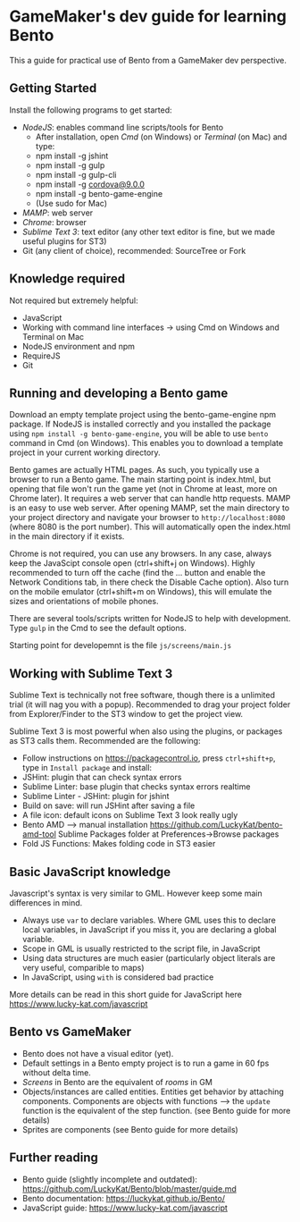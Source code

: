 # GameMaker's dev guide for learning Bento

This a guide for practical use of Bento from a GameMaker dev perspective. 

## Getting Started

Install the following programs to get started:

* *NodeJS*: enables command line scripts/tools for Bento
	* After installation, open *Cmd* (on Windows) or *Terminal* (on Mac) and type:
	* npm install -g jshint
	* npm install -g gulp
	* npm install -g gulp-cli
	* npm install -g cordova@9.0.0
	* npm install -g bento-game-engine
	* (Use sudo for Mac)
* *MAMP*: web server
* *Chrome*: browser
* *Sublime Text 3*: text editor (any other text editor is fine, but we made useful plugins for ST3)
* Git (any client of choice), recommended: SourceTree or Fork

## Knowledge required

Not required but extremely helpful:

* JavaScript
* Working with command line interfaces -> using Cmd on Windows and Terminal on Mac
* NodeJS environment and npm
* RequireJS
* Git

## Running and developing a Bento game

Download an empty template project using the bento-game-engine npm package. If NodeJS is installed correctly and you installed the package using `npm install -g bento-game-engine`, you will be able to use `bento` command in Cmd (on Windows). This enables you to download a template project in your current working directory. 

Bento games are actually HTML pages. As such, you typically use a browser to run a Bento game. The main starting point is index.html, but opening that file won't run the game yet (not in Chrome at least, more on Chrome later). It requires a web server that can handle http requests. MAMP is an easy to use web server. After opening MAMP, set the main directory to your project directory and navigate your browser to `http://localhost:8080` (where 8080 is the port number). This will automatically open the index.html in the main directory if it exists.

Chrome is not required, you can use any browsers. In any case, always keep the JavaScipt console open (ctrl+shift+j on Windows). Highly recommended to turn off the cache (find the ... button and enable the Network Conditions tab, in there check the Disable Cache option). Also turn on the mobile emulator (ctrl+shift+m on Windows), this will emulate the sizes and orientations of mobile phones.

There are several tools/scripts written for NodeJS to help with development. Type `gulp` in the Cmd to see the default options.

Starting point for developemnt is the file `js/screens/main.js`

## Working with Sublime Text 3

Sublime Text is technically not free software, though there is a unlimited trial (it will nag you with a popup). Recommended to drag your project folder from Explorer/Finder to the ST3 window to get the project view.

Sublime Text 3 is most powerful when also using the plugins, or packages as ST3 calls them. Recommended are the following:

* Follow instructions on https://packagecontrol.io, press `ctrl+shift+p`, type in `Install package` and install:
* JSHint: plugin that can check syntax errors
* Sublime Linter: base plugin that checks syntax errors realtime
* Sublime Linter - JSHint: plugin for jshint
* Build on save: will run JSHint after saving a file
* A file icon: default icons on Sublime Text 3 look really ugly
* Bento AMD --> manual installation https://github.com/LuckyKat/bento-amd-tool 
  Sublime Packages folder at Preferences->Browse packages
* Fold JS Functions: Makes folding code in ST3 easier


## Basic JavaScript knowledge

Javascript's syntax is very similar to GML. However keep some main differences in mind.

* Always use `var` to declare variables. Where GML uses this to declare local variables, in JavaScript if you miss it, you are declaring a global variable.
* Scope in GML is usually restricted to the script file, in JavaScript
* Using data structures are much easier (particularly object literals are very useful, comparible to maps)
* In JavaScript, using `with` is considered bad practice

More details can be read in this short guide for JavaScript here https://www.lucky-kat.com/javascript

## Bento vs GameMaker

* Bento does not have a visual editor (yet). 
* Default settings in a Bento empty project is to run a game in 60 fps without delta time.
* *Screens* in Bento are the equivalent of *rooms* in GM 
* Objects/instances are called entities. Entities get behavior by attaching components. Components are objects with functions --> the `update` function is the equivalent of the step function. (see Bento guide for more details)
* Sprites are components (see Bento guide for more details)

## Further reading

* Bento guide (slightly incomplete and outdated): https://github.com/LuckyKat/Bento/blob/master/guide.md
* Bento documentation: https://luckykat.github.io/Bento/
* JavaScript guide: https://www.lucky-kat.com/javascript
